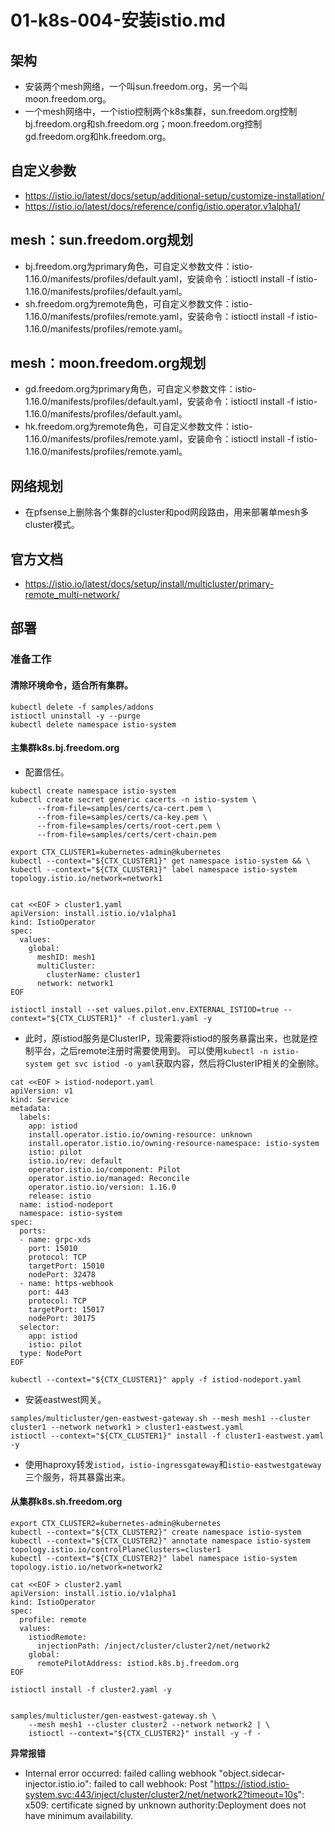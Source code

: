 # 01-k8s-004-安装istio.md

## 架构
- 安装两个mesh网络，一个叫sun.freedom.org，另一个叫moon.freedom.org。
- 一个mesh网络中，一个istio控制两个k8s集群，sun.freedom.org控制bj.freedom.org和sh.freedom.org；moon.freedom.org控制gd.freedom.org和hk.freedom.org。

## 自定义参数
- https://istio.io/latest/docs/setup/additional-setup/customize-installation/
- https://istio.io/latest/docs/reference/config/istio.operator.v1alpha1/

## mesh：sun.freedom.org规划
- bj.freedom.org为primary角色，可自定义参数文件：istio-1.16.0/manifests/profiles/default.yaml，安装命令：istioctl install -f istio-1.16.0/manifests/profiles/default.yaml。
- sh.freedom.org为remote角色，可自定义参数文件：istio-1.16.0/manifests/profiles/remote.yaml，安装命令：istioctl install -f istio-1.16.0/manifests/profiles/remote.yaml。

## mesh：moon.freedom.org规划
- gd.freedom.org为primary角色，可自定义参数文件：istio-1.16.0/manifests/profiles/default.yaml，安装命令：istioctl install -f istio-1.16.0/manifests/profiles/default.yaml。
- hk.freedom.org为remote角色，可自定义参数文件：istio-1.16.0/manifests/profiles/remote.yaml，安装命令：istioctl install -f istio-1.16.0/manifests/profiles/remote.yaml。

## 网络规划
- 在pfsense上删除各个集群的cluster和pod网段路由，用来部署单mesh多cluster模式。

## 官方文档
- https://istio.io/latest/docs/setup/install/multicluster/primary-remote_multi-network/

## 部署
### 准备工作
#### 清除环境命令，适合所有集群。
```shell
kubectl delete -f samples/addons
istioctl uninstall -y --purge
kubectl delete namespace istio-system
```

#### 主集群k8s.bj.freedom.org
- 配置信任。
```shell
kubectl create namespace istio-system
kubectl create secret generic cacerts -n istio-system \
      --from-file=samples/certs/ca-cert.pem \
      --from-file=samples/certs/ca-key.pem \
      --from-file=samples/certs/root-cert.pem \
      --from-file=samples/certs/cert-chain.pem

export CTX_CLUSTER1=kubernetes-admin@kubernetes
kubectl --context="${CTX_CLUSTER1}" get namespace istio-system && \
kubectl --context="${CTX_CLUSTER1}" label namespace istio-system topology.istio.io/network=network1


cat <<EOF > cluster1.yaml
apiVersion: install.istio.io/v1alpha1
kind: IstioOperator
spec:
  values:
    global:
      meshID: mesh1
      multiCluster:
        clusterName: cluster1
      network: network1
EOF

istioctl install --set values.pilot.env.EXTERNAL_ISTIOD=true --context="${CTX_CLUSTER1}" -f cluster1.yaml -y

```

- 此时，原istiod服务是ClusterIP，现需要将istiod的服务暴露出来，也就是控制平台，之后remote注册时需要使用到。
  可以使用`kubectl -n istio-system get svc istiod -o yaml`获取内容，然后将ClusterIP相关的全删除。
```shell
cat <<EOF > istiod-nodeport.yaml
apiVersion: v1
kind: Service
metadata:
  labels:
    app: istiod
    install.operator.istio.io/owning-resource: unknown
    install.operator.istio.io/owning-resource-namespace: istio-system
    istio: pilot
    istio.io/rev: default
    operator.istio.io/component: Pilot
    operator.istio.io/managed: Reconcile
    operator.istio.io/version: 1.16.0
    release: istio
  name: istiod-nodeport
  namespace: istio-system
spec:
  ports:
  - name: grpc-xds
    port: 15010
    protocol: TCP
    targetPort: 15010
    nodePort: 32478
  - name: https-webhook
    port: 443
    protocol: TCP
    targetPort: 15017
    nodePort: 30175
  selector:
    app: istiod
    istio: pilot
  type: NodePort
EOF

kubectl --context="${CTX_CLUSTER1}" apply -f istiod-nodeport.yaml
```

- 安装eastwest网关。
```shell
samples/multicluster/gen-eastwest-gateway.sh --mesh mesh1 --cluster cluster1 --network network1 > cluster1-eastwest.yaml
istioctl --context="${CTX_CLUSTER1}" install -f cluster1-eastwest.yaml -y
```

- 使用haproxy转发`istiod`，`istio-ingressgateway`和`istio-eastwestgateway`三个服务，将其暴露出来。

#### 从集群k8s.sh.freedom.org
```shell
export CTX_CLUSTER2=kubernetes-admin@kubernetes
kubectl --context="${CTX_CLUSTER2}" create namespace istio-system
kubectl --context="${CTX_CLUSTER2}" annotate namespace istio-system topology.istio.io/controlPlaneClusters=cluster1
kubectl --context="${CTX_CLUSTER2}" label namespace istio-system topology.istio.io/network=network2

cat <<EOF > cluster2.yaml
apiVersion: install.istio.io/v1alpha1
kind: IstioOperator
spec:
  profile: remote
  values:
    istiodRemote:
      injectionPath: /inject/cluster/cluster2/net/network2
    global:
      remotePilotAddress: istiod.k8s.bj.freedom.org
EOF

istioctl install -f cluster2.yaml -y


samples/multicluster/gen-eastwest-gateway.sh \
    --mesh mesh1 --cluster cluster2 --network network2 | \
    istioctl --context="${CTX_CLUSTER2}" install -y -f -
```

**异常报错**

- Internal error occurred: failed calling webhook "object.sidecar-injector.istio.io": failed to call webhook: Post "https://istiod.istio-system.svc:443/inject/cluster/cluster2/net/network2?timeout=10s": x509: certificate signed by unknown authority:Deployment does not have minimum availability.